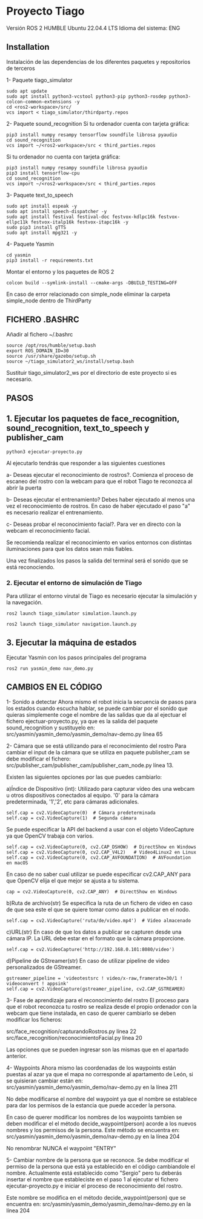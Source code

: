 # Proyecto Tiago 
Versión ROS 2 HUMBLE
Ubuntu 22.04.4 LTS
Idioma del sistema: ENG

## Installation

Instalación de las dependencias de los diferentes paquetes y repositorios de terceros

1- Paquete tiago_simulator
```shell
sudo apt update
sudo apt install python3-vcstool python3-pip python3-rosdep python3-colcon-common-extensions -y
cd <ros2-workspace>/src/
vcs import < tiago_simulator/thirdparty.repos
```
2- Paquete sound_recognition
Si tu ordenador cuenta con tarjeta gráfica:
```shell
pip3 install numpy resampy tensorflow soundfile librosa pyaudio
cd sound_recognition
vcs import ~/<ros2-workspace>/src < third_parties.repos
```
Si tu ordenador no cuenta con tarjeta gráfica:
```shell
pip3 install numpy resampy soundfile librosa pyaudio
pip3 install tensorflow-cpu
cd sound_recognition
vcs import ~/<ros2-workspace>/src < third_parties.repos
```

3- Paquete text_to_speech
```shell
sudo apt install espeak -y
sudo apt install speech-dispatcher -y
sudo apt install festival festival-doc festvox-kdlpc16k festvox-ellpc11k festvox-italp16k festvox-itapc16k -y
sudo pip3 install gTTS
sudo apt install mpg321 -y
```
4- Paquete Yasmin
```shell
cd yasmin
pip3 install -r requirements.txt
```

Montar el entorno y los paquetes de ROS 2
```shell
colcon build --symlink-install --cmake-args -DBUILD_TESTING=OFF
```
En caso de error relacionado con simple_node eliminar la carpeta simple_node dentro de ThirdParty

## FICHERO .BASHRC
Añadir al fichero ~/.bashrc
```shell
source /opt/ros/humble/setup.bash
export ROS_DOMAIN_ID=30
source /usr/share/gazebo/setup.sh
source ~/tiago_simulator2_ws/install/setup.bash
```
Sustituir tiago_simulator2_ws por el directorio de este proyecto si es necesario.

## PASOS

## 1. Ejecutar los paquetes de face_recognition, sound_recognition, text_to_speech y publisher_cam
```shell
python3 ejecutar-proyecto.py
```
Al ejecutarlo tendrás que responder a las siguientes cuestiones

a- Deseas ejecutar el reconocimiento de rostros?. Comienza el proceso de escaneo del rostro con la webcam para que el robot Tiago te reconozca al abrir la puerta

b- Deseas ejecutar el entrenamiento? Debes haber ejecutado al menos una vez el reconocimiento de rostros. En caso de haber ejecutado el paso "a" es necesario realizar el entrenamiento.

c- Deseas probar el reconocimiento facial?. Para ver en directo con la webcam el reconocimiento facial.

Se recomienda realizar el reconocimiento en varios entornos con distintas iluminaciones para que los datos sean más fiables.

Una vez finalizados los pasos la salida del terminal será el sonido que se está reconociendo.

### 2. Ejecutar el entorno de simulación de Tiago

Para utilizar el entorno virutal de Tiago es necesario ejecutar la simulación y la navegación.
```shell
ros2 launch tiago_simulator simulation.launch.py
```
```shell
ros2 launch tiago_simulator navigation.launch.py
```

## 3. Ejecutar la máquina de estados

Ejecutar Yasmin con los pasos principales del programa

```shell
ros2 run yasmin_demo nav_demo.py
```

## CAMBIOS EN EL CÓDIGO
1- Sonido a detectar
Ahora mismo el robot inicia la secuencia de pasos para los estados cuando escucha hablar, se puede cambiar por el sonido que quieras simplemente coge el nombre de las salidas que da al ejectuar el fichero ejectuar-proyecto.py, ya que es la salida del paquete sound_recognition y sustituyelo en:
src/yasmin/yasmin_demo/yasmin_demo/nav-demo.py línea 65

2- Cámara que se está utilizando para el reconocimiento del rostro
Para cambiar el input de la cámara que se utiliza en paquete publisher_cam se debe modificar el fichero:
src/publisher_cam/publisher_cam/publisher_cam_node.py línea 13.

Existen las siguientes opciones por las que puedes cambiarlo:

a)Índice de Dispositivo (int):
Utilizado para capturar vídeo des una webcam u otros dispositivos conectados al equipo. '0' para la cámara predeterminada, '1','2', etc para cámaras adicionales.
```shell
self.cap = cv2.VideoCapture(0)  # Cámara predeterminada
self.cap = cv2.VideoCapture(1)  # Segunda cámara
```
Se puede especificar la API del backend a usar con el objeto VideoCapture ya que OpenCV trabaja con varios.
```shell
self.cap = cv2.VideoCapture(0, cv2.CAP_DSHOW)  # DirectShow en Windows
self.cap = cv2.VideoCapture(0, cv2.CAP_V4L2)   # Video4Linux2 en Linux
self.cap = cv2.VideoCapture(0, cv2.CAP_AVFOUNDATION)  # AVFoundation en macOS
```
En caso de no saber cual utilizar se puede especificar cv2.CAP_ANY para que OpenCV elija el que mejor se ajusta a tu sistema.
```shell
cap = cv2.VideoCapture(0, cv2.CAP_ANY)  # DirectShow en Windows
```

b)Ruta de archivo(str)
Se especifica la ruta de un fichero de video en caso de que sea este el que se quiere tomar como datos a publicar en el nodo.
```shell
self.cap = cv2.VideoCapture('ruta/de/video.mp4')  # Video almacenado
```

c)URL(str)
En caso de que los datos a publicar se capturen desde una cámara IP. La URL debe estar en el formato que la cámara proporcione.
```shell
self.cap = cv2.VideoCapture('http://192.168.0.101:8080/video')
```

d)Pipeline de GStreamer(str)
En caso de utilizar pipeline de video personalizados de GStreamer.
```shell
gstreamer_pipeline = 'videotestsrc ! video/x-raw,framerate=30/1 ! videoconvert ! appsink'
self.cap = cv2.VideoCapture(gstreamer_pipeline, cv2.CAP_GSTREAMER)
```
3- Fase de aprendizaje para el reconocimiento del rostro
El proceso para que el robot reconozca tu rostro se realiza desde el propio ordenador con la webcam que tiene instalada, en caso de querer cambiarlo se deben modificar los ficheros:

src/face_recognition/capturandoRostros.py línea 22
src/face_recognition/reconocimientoFacial.py línea 20

Las opciones que se pueden ingresar son las mismas que en el apartado anterior.

4- Waypoints
Ahora mismo las coordenadas de los waypoints están puestas al azar ya que el mapa no corresponde al apartamento de León, si se quisieran cambiar están en:
src/yasmin/yasmin_demo/yasmin_demo/nav-demo.py en la línea 211
 
No debe modificarse el nombre del waypoint ya que el nombre se establece para dar los permisos de la estancia que puede acceder la persona.

En caso de querer modificar los nombres de los waypoints tambien se deben modificar el el método decide_waypoint(person) acorde a los nuevos nombres y los permisos de la persona. Este método se encuentra en:
src/yasmin/yasmin_demo/yasmin_demo/nav-demo.py en la línea 204

No renombrar NUNCA el waypoint "ENTRY"

5- Cambiar nombre de la persona que se reconoce.
Se debe modificar el permiso de la persona que está ya establecido en el código cambiandole el nombre. Actualmente está establecido como "Sergio" pero tu deberás insertar el nombre que estableciste en el paso 1 al ejecutar el fichero ejecutar-proyecto.py e iniciar el proceso de reconocimiento del rostro.

Este nombre se modifica en el método decide_waypoint(person) que se encuentra en:
src/yasmin/yasmin_demo/yasmin_demo/nav-demo.py en la línea 204

